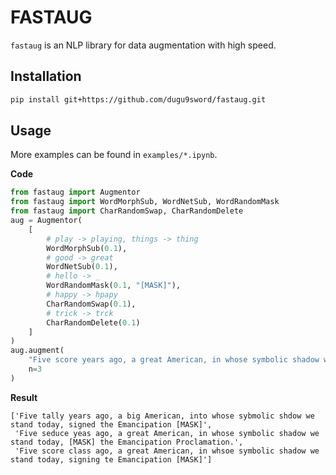 # FASTAUG

`fastaug` is an NLP library for data augmentation with high speed.

## Installation

```bash
pip install git+https://github.com/dugu9sword/fastaug.git
```


## Usage

More examples can be found in `examples/*.ipynb`.

**Code**

```python
from fastaug import Augmentor
from fastaug import WordMorphSub, WordNetSub, WordRandomMask
from fastaug import CharRandomSwap, CharRandomDelete
aug = Augmentor(
    [
        # play -> playing, things -> thing
        WordMorphSub(0.1),      
        # good -> great
        WordNetSub(0.1),        
        # hello -> _
        WordRandomMask(0.1, "[MASK]"),  
        # happy -> hpapy  
        CharRandomSwap(0.1),
        # trick -> trck    
        CharRandomDelete(0.1)  
    ]
)
aug.augment(
    "Five score years ago, a great American, in whose symbolic shadow we stand today, signed the Emancipation Proclamation.",
    n=3
)
```

**Result**

```
['Five tally years ago, a big American, into whose sybmolic shdow we stand today, signed the Emancipation [MASK]',
 'Five seduce yeas ago, a great American, in whose symbolic shadow we stand today, [MASK] the Emancipation Proclamation.',
 'Five score class ago, a great American, in whsoe symbolic shadow we stand today, signing te Emancipation [MASK]']
```